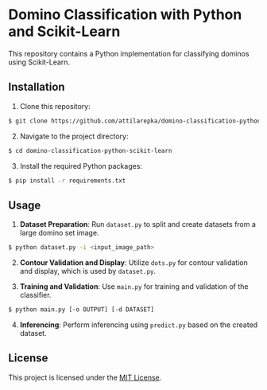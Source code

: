 # Domino Classification with Python and Scikit-Learn

This repository contains a Python implementation for classifying dominos using Scikit-Learn.

## Installation

1. Clone this repository:

``` bash
$ git clone https://github.com/attilarepka/domino-classification-python-scikit-learn.git
```

2. Navigate to the project directory:

``` bash
$ cd domino-classification-python-scikit-learn
```

3. Install the required Python packages:

``` bash
$ pip install -r requirements.txt
```

## Usage

1. **Dataset Preparation**: Run `dataset.py` to split and create datasets from a large domino set image.

``` bash
$ python dataset.py -i <input_image_path>
```

2. **Contour Validation and Display**: Utilize `dots.py` for contour validation and display, which is used by `dataset.py`.

3. **Training and Validation**: Use `main.py` for training and validation of the classifier.

``` bash
$ python main.py [-o OUTPUT] [-d DATASET]
```

4. **Inferencing**: Perform inferencing using `predict.py` based on the created dataset.

## License

This project is licensed under the [MIT License](LICENSE).
